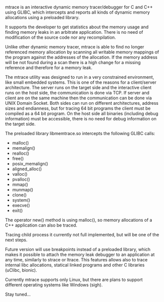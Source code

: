 ﻿mtrace is an interactive dynamic memory tracer/debugger for C and C++ using
GLIBC, which intercepts and reports all kinds of dynamic memory allocations
using a preloaded library.

It supports the developer to get statistics about the memory usage and finding
memory leaks in an arbitrate application. There is no need of modification of
the source code nor any recompilation.

Unlike other dynamic memory tracer, mtrace is able to find no longer referenced
memory allocation by scanning all writable memory mappings of the program
against the addresses of the allocation. If the memory address will be not found
during a scan there is a high change for a missing reference and therefore for
a memory leak.

The mtrace utility was designed to run in a very constrained environment, like
small embedded systems. This is one of the reasons for a client/server
architecture. The server runs on the target side and the interactive client
runs on the host side, the communication is done via TCP. If server and client
are on the same machine then the communication can be done via UNIX Domain
Socket. Both sides can run on different architectures, address sizes and
endianness, but for tracing 64 bit programs the client must be compiled as a 64
bit program. On the host side all binaries (including debug information) must
be accessible, there is no need for debug information on the target side.

The preloaded library libmemtrace.so intercepts the following GLIBC calls:

- malloc()
- memalign()
- realloc()
- free()
- posix_memalign()
- aligned_alloc()
- valloc()
- pvalloc()
- mmap()
- munmap()
- clone()
- system()
- execve()
- exit()

The operator new() method is using malloc(), so memory allocations of a C++
application can also be traced.

Tracing child process it currently not full implemented, but will be one of the
next steps.

Future version will use breakpoints instead of a preloaded library, which makes
it possible to attach the memory leak debugger to an application at any time,
similarly to strace or ltrace. This features allows also to trace internal libc
allocations, statical linked programs and other C libraries (uClibc, bionic).

Currently mtrace supports only Linux, but there are plans to support different
operating systems like Windows (sigh).

Stay tuned...

